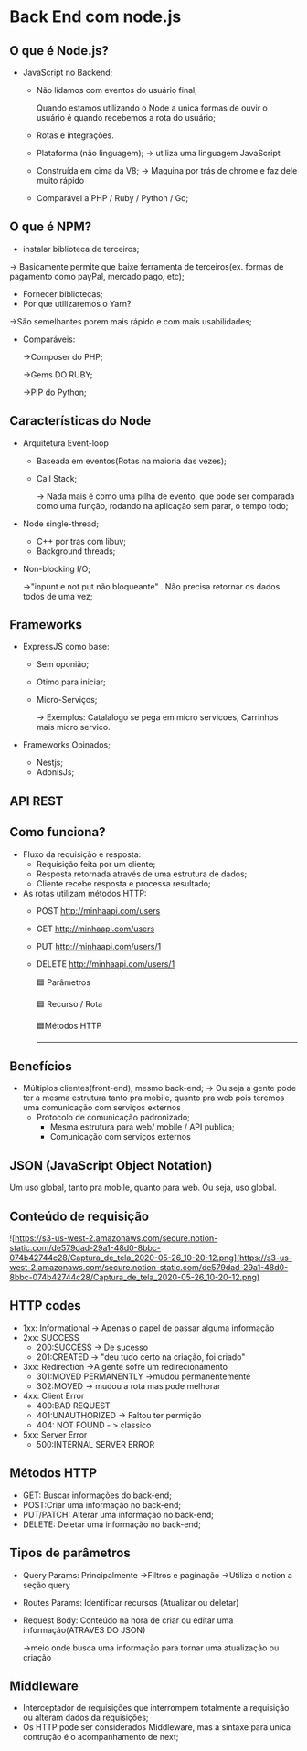 # Back End com node.js


## O que é Node.js?

- JavaScript no Backend;
    - Não lidamos com eventos do usuário final;

        Quando estamos utilizando o Node a unica formas de ouvir o usuário é quando recebemos a rota do usuário;

    - Rotas e integrações.
    - Plataforma (não linguagem); → utiliza uma linguagem JavaScript
    - Construída em cima da V8; → Maquina por trás de chrome e faz dele muito rápido
    - Comparável a PHP / Ruby / Python / Go;

## O que é NPM?

- instalar biblioteca de terceiros;

→ Basicamente permite que baixe ferramenta de terceiros(ex. formas de pagamento como payPal, mercado pago, etc);

- Fornecer bibliotecas;
- Por que utilizaremos o Yarn?

→São semelhantes porem mais rápido e com mais usabilidades;

- Comparáveis:

    →Composer do PHP;

    →Gems DO RUBY;

    →PIP do Python;

## Características do Node

- Arquitetura Event-loop
    - Baseada em eventos(Rotas na maioria das vezes);
    - Call Stack;

        → Nada mais é como uma pilha de evento, que pode ser comparada como uma função, rodando na aplicação sem parar, o tempo todo;

- Node single-thread;
    - C++ por tras com libuv;
    - Background threads;
- Non-blocking I/O;

    →"inpunt e not put não bloqueante" . Não precisa retornar os dados todos de uma vez;

## Frameworks

- ExpressJS como base:
    - Sem oponião;
    - Otimo para iniciar;
    - Micro-Serviços;

        → Exemplos: Catalalogo se pega em micro servicoes, Carrinhos mais micro servico.

- Frameworks Opinados;
    - Nestjs;
    - AdonisJs;

## API REST

## Como funciona?

- Fluxo da requisição e resposta:
    - Requisição feita por um cliente;
    - Resposta retornada através de uma estrutura de dados;
    - Cliente recebe resposta e processa resultado;
- As rotas utilizam métodos HTTP:
    - POST http://minhaapi.com/users
    - GET http://minhaapi.com/users
    - PUT http://minhaapi.com/users/1
    - DELETE http://minhaapi.com/users/1

        🟦 Parâmetros 

        🟦 Recurso / Rota

        🟦Métodos HTTP

        ---

## Benefícios

- Múltiplos clientes(front-end), mesmo back-end; → Ou seja a gente pode ter a mesma estrutura tanto pra mobile, quanto pra web pois teremos uma comunicação com serviços externos
    - Protocolo de comunicação padronizado;
        - Mesma estrutura para web/ mobile / API publica;
        - Comunicação com serviços externos

## JSON (JavaScript Object Notation)

Um uso global, tanto pra mobile, quanto para web. Ou seja, uso global.

## Conteúdo de requisição

![https://s3-us-west-2.amazonaws.com/secure.notion-static.com/de579dad-29a1-48d0-8bbc-074b42744c28/Captura_de_tela_2020-05-26_10-20-12.png](https://s3-us-west-2.amazonaws.com/secure.notion-static.com/de579dad-29a1-48d0-8bbc-074b42744c28/Captura_de_tela_2020-05-26_10-20-12.png)

## HTTP codes

- 1xx: Informational → Apenas o papel de passar alguma informação
- 2xx: SUCCESS
    - 200:SUCCESS → De sucesso
    - 201:CREATED → "deu tudo certo na criação, foi criado"
- 3xx: Redirection →A gente sofre um redirecionamento
    - 301:MOVED PERMANENTLY →mudou permanentemente
    - 302:MOVED → mudou a rota mas pode melhorar
- 4xx: Client Error
    - 400:BAD REQUEST
    - 401:UNAUTHORIZED → Faltou ter permição
    - 404: NOT FOUND - > classico
- 5xx: Server Error
    - 500:INTERNAL SERVER ERROR

## Métodos HTTP

- GET: Buscar informações do back-end;
- POST:Criar uma informação no back-end;
- PUT/PATCH: Alterar uma informação no back-end;
- DELETE: Deletar uma informação no back-end;

## Tipos de parâmetros

- Query Params: Principalmente →Filtros e paginação →Utiliza o notion a seção query
- Routes Params: Identificar recursos (Atualizar ou deletar)
- Request Body: Conteúdo na hora de criar ou editar uma informação(ATRAVES DO JSON)

    →meio onde busca uma informação para tornar uma atualização ou criação

## Middleware

- Interceptador de requisições que interrompem totalmente a requisição ou alteram dados da requisições;
- Os HTTP pode ser considerados Middleware, mas a sintaxe para unica contrução é o acompanhamento de next;